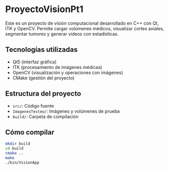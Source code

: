 # ProyectoVisionPt1

Este es un proyecto de visión computacional desarrollado en C++ con Qt, ITK y OpenCV. Permite cargar volúmenes médicos, visualizar cortes axiales, segmentar tumores y generar videos con estadísticas.

## Tecnologías utilizadas

- Qt5 (interfaz gráfica)
- ITK (procesamiento de imágenes médicas)
- OpenCV (visualización y operaciones con imágenes)
- CMake (gestión del proyecto)

## Estructura del proyecto

- `src/`: Código fuente
- `ImagenesTesteo/`: Imágenes y volúmenes de prueba
- `build/`: Carpeta de compilación

## Cómo compilar

```bash
mkdir build
cd build
cmake ..
make
./bin/VisionApp
